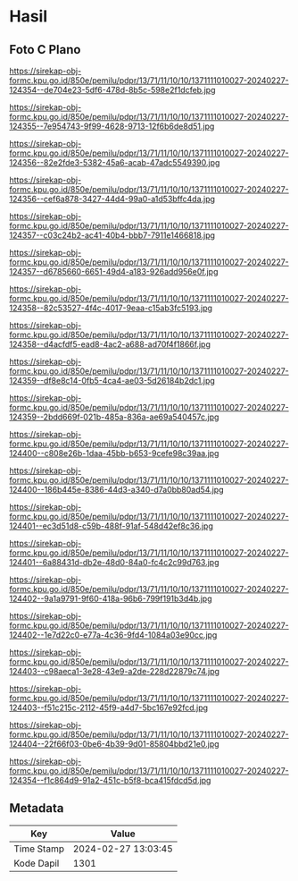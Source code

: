 # Hasil

## Foto C Plano

https://sirekap-obj-formc.kpu.go.id/850e/pemilu/pdpr/13/71/11/10/10/1371111010027-20240227-124354--de704e23-5df6-478d-8b5c-598e2f1dcfeb.jpg

https://sirekap-obj-formc.kpu.go.id/850e/pemilu/pdpr/13/71/11/10/10/1371111010027-20240227-124355--7e954743-9f99-4628-9713-12f6b6de8d51.jpg

https://sirekap-obj-formc.kpu.go.id/850e/pemilu/pdpr/13/71/11/10/10/1371111010027-20240227-124356--82e2fde3-5382-45a6-acab-47adc5549390.jpg

https://sirekap-obj-formc.kpu.go.id/850e/pemilu/pdpr/13/71/11/10/10/1371111010027-20240227-124356--cef6a878-3427-44d4-99a0-a1d53bffc4da.jpg

https://sirekap-obj-formc.kpu.go.id/850e/pemilu/pdpr/13/71/11/10/10/1371111010027-20240227-124357--c03c24b2-ac41-40b4-bbb7-7911e1466818.jpg

https://sirekap-obj-formc.kpu.go.id/850e/pemilu/pdpr/13/71/11/10/10/1371111010027-20240227-124357--d6785660-6651-49d4-a183-926add956e0f.jpg

https://sirekap-obj-formc.kpu.go.id/850e/pemilu/pdpr/13/71/11/10/10/1371111010027-20240227-124358--82c53527-4f4c-4017-9eaa-c15ab3fc5193.jpg

https://sirekap-obj-formc.kpu.go.id/850e/pemilu/pdpr/13/71/11/10/10/1371111010027-20240227-124358--d4acfdf5-ead8-4ac2-a688-ad70f4f1866f.jpg

https://sirekap-obj-formc.kpu.go.id/850e/pemilu/pdpr/13/71/11/10/10/1371111010027-20240227-124359--df8e8c14-0fb5-4ca4-ae03-5d26184b2dc1.jpg

https://sirekap-obj-formc.kpu.go.id/850e/pemilu/pdpr/13/71/11/10/10/1371111010027-20240227-124359--2bdd669f-021b-485a-836a-ae69a540457c.jpg

https://sirekap-obj-formc.kpu.go.id/850e/pemilu/pdpr/13/71/11/10/10/1371111010027-20240227-124400--c808e26b-1daa-45bb-b653-9cefe98c39aa.jpg

https://sirekap-obj-formc.kpu.go.id/850e/pemilu/pdpr/13/71/11/10/10/1371111010027-20240227-124400--186b445e-8386-44d3-a340-d7a0bb80ad54.jpg

https://sirekap-obj-formc.kpu.go.id/850e/pemilu/pdpr/13/71/11/10/10/1371111010027-20240227-124401--ec3d51d8-c59b-488f-91af-548d42ef8c36.jpg

https://sirekap-obj-formc.kpu.go.id/850e/pemilu/pdpr/13/71/11/10/10/1371111010027-20240227-124401--6a88431d-db2e-48d0-84a0-fc4c2c99d763.jpg

https://sirekap-obj-formc.kpu.go.id/850e/pemilu/pdpr/13/71/11/10/10/1371111010027-20240227-124402--9a1a9791-9f60-418a-96b6-799f191b3d4b.jpg

https://sirekap-obj-formc.kpu.go.id/850e/pemilu/pdpr/13/71/11/10/10/1371111010027-20240227-124402--1e7d22c0-e77a-4c36-9fd4-1084a03e90cc.jpg

https://sirekap-obj-formc.kpu.go.id/850e/pemilu/pdpr/13/71/11/10/10/1371111010027-20240227-124403--c98aeca1-3e28-43e9-a2de-228d22879c74.jpg

https://sirekap-obj-formc.kpu.go.id/850e/pemilu/pdpr/13/71/11/10/10/1371111010027-20240227-124403--f51c215c-2112-45f9-a4d7-5bc167e92fcd.jpg

https://sirekap-obj-formc.kpu.go.id/850e/pemilu/pdpr/13/71/11/10/10/1371111010027-20240227-124404--22f66f03-0be6-4b39-9d01-85804bbd21e0.jpg

https://sirekap-obj-formc.kpu.go.id/850e/pemilu/pdpr/13/71/11/10/10/1371111010027-20240227-124354--f1c864d9-91a2-451c-b5f8-bca415fdcd5d.jpg


## Metadata

| Key        | Value               |
| ---------- | ------------------- |
| Time Stamp | 2024-02-27 13:03:45 |
| Kode Dapil | 1301                |



